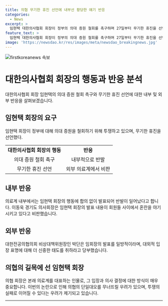 ```yaml
---
title: 의협 무기한 휴진 선언에 내부선 황당한 얘기 반응
categories:
  - News
excerpt: >
  임현택 대한의사협회 회장이 정부의 의대 증원 철회를 촉구하며 27일부터 무기한 휴진을 선언한 가운데, 의료계 내부에서 반발이 일고 있다. 이동욱 경기도 의사회장은 합의 없는 발표에 비판을 터뜨리며, 박단 대한전공의협의회 비상대책위원장도 무기한 휴진이 합의되지 않았다고 지적했다. 내부 의사결정의 민주적 정당성과 절차적 적절성이 부족하다는 우려와 비판이 농후하다. 
feature_text: >
  임현택 대한의사협회 회장이 정부의 의대 증원 철회를 촉구하며 27일부터 무기한 휴진을 선언한 가운데, 의료계 내부에서 반발이 일고 있다. 이동욱 경기도 의사회장은 합의 없는 발표에 비판을 터뜨리며, 박단 대한전공의협의회 비상대책위원장도 무기한 휴진이 합의되지 않았다고 지적했다. 내부 의사결정의 민주적 정당성과 절차적 적절성이 부족하다는 우려와 비판이 농후하다. 
image: 'https://newsdao.kr/res/images/meta/newsdao_breakingnews.jpg'
---
```


<p><img src="https://newsdao.kr/res/images/meta/newsdao_breakingnews.jpg" alt="firstkoreanews 속보" /></p>

<h1 data-ke-size="size26">대한의사협회 회장의 행동과 반응 분석</h1>

<p data-ke-size="size16">대한의사협회 회장 임현택의 의대 증원 철회 촉구와 무기한 휴진 선언에 대한 내부 및 외부 반응을 살펴보겠습니다.</p>

<h2 data-ke-size="size20">임현택 회장의 요구</h2>

<p data-ke-size="size16">임현택 회장이 정부에 대해 의대 증원을 철회하기 위해 투쟁하고 있으며, 무기한 휴진을 선언했다.</p>

<table>
   <tbody>
      <tr>
         <td style="text-align: center; height: 17px;"><b>대한의사협회 회장의 행동</b></td>
         <td style="text-align: center; height: 17px;"><b>반응</b></td>
      </tr>
      <tr>
         <td style="text-align: center; height: 17px;">의대 증원 철회 촉구</td>
         <td style="text-align: center; height: 17px;">내부적으로 반발</td>
      </tr>
      <tr>
         <td style="text-align: center; height: 17px;">무기한 휴진 선언</td>
         <td style="text-align: center; height: 17px;">외부 의료계에서 비판</td>
      </tr>
   </tbody>
</table>

<h2 data-ke-size="size20">내부 반응</h2>

<p data-ke-size="size16">의료계 내부에서는 임현택 회장의 행동에 합의 없이 발표되어 반발이 일어났다고 합니다. 이동욱 경기도 의사회장은 임현택 회장의 발표 내용이 회원들 사이에서 혼란을 야기시키고 있다고 비판했습니다.</p>

<h2 data-ke-size="size20">외부 반응</h2>

<p data-ke-size="size16">대한전공의협의회 비상대책위원장인 박단은 임회장의 발표를 일방적이라며, 대외적 입장 표명에 대해 더 신중한 태도를 취하라고 당부했습니다.</p>

<h2 data-ke-size="size20">의협의 길목에 선 임현택 회장</h2>

<p data-ke-size="size16">의협 회장은 본래 의료계를 대표하는 인물로, 그 입장과 의사 결정에 대한 방식이 매우 중요합니다. 이번의 논란으로 인해 의협의 단일대오를 무너뜨릴 우려가 있으며, 투쟁의 실패로 이어질 수 있다는 우려가 제기되고 있습니다.</p>

<hr>

<p data-ke-size="size16">&nbsp;</p>

